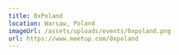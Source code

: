 ```yaml
---
title: 0xPoland
location: Warsaw, Poland
imageUrl: /assets/uploads/events/0xpoland.png
url: https://www.meetup.com/0xpoland
---
```

